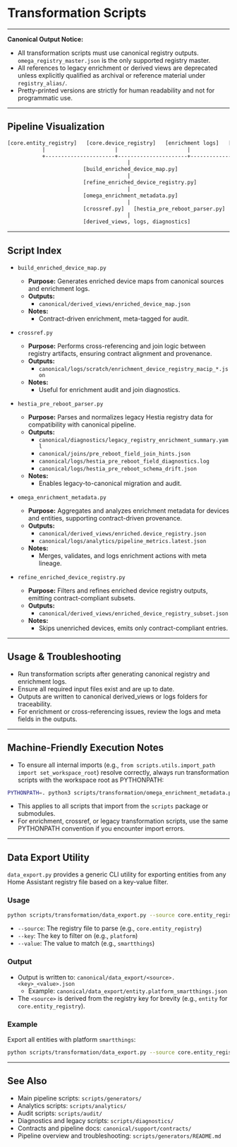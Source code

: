 # Transformation Scripts

---

**Canonical Output Notice:**

- All transformation scripts must use canonical registry outputs. `omega_registry_master.json` is the only supported registry master.
- All references to legacy enrichment or derived views are deprecated unless explicitly qualified as archival or reference material under `registry_alias/`.
- Pretty-printed versions are strictly for human readability and not for programmatic use.

---

## Pipeline Visualization

```txt
[core.entity_registry]   [core.device_registry]   [enrichment logs]   [legacy Hestia registries]
           |                      |                      |                        |
           +----------------------+----------------------+------------------------+
                                      |
                        [build_enriched_device_map.py]
                                      |
                        [refine_enriched_device_registry.py]
                                      |
                        [omega_enrichment_metadata.py]
                                      |
                        [crossref.py]   [hestia_pre_reboot_parser.py]
                                      |
                        [derived_views, logs, diagnostics]
```

---

## Script Index

- `build_enriched_device_map.py`
  - **Purpose:** Generates enriched device maps from canonical sources and enrichment logs.
  - **Outputs:**
    - `canonical/derived_views/enriched_device_map.json`
  - **Notes:**
    - Contract-driven enrichment, meta-tagged for audit.

- `crossref.py`
  - **Purpose:** Performs cross-referencing and join logic between registry artifacts, ensuring contract alignment and provenance.
  - **Outputs:**
    - `canonical/logs/scratch/enrichment_device_registry_macip_*.json`
  - **Notes:**
    - Useful for enrichment audit and join diagnostics.

- `hestia_pre_reboot_parser.py`
  - **Purpose:** Parses and normalizes legacy Hestia registry data for compatibility with canonical pipeline.
  - **Outputs:**
    - `canonical/diagnostics/legacy_registry_enrichment_summary.yaml`
    - `canonical/joins/pre_reboot_field_join_hints.json`
    - `canonical/logs/hestia_pre_reboot_field_diagnostics.log`
    - `canonical/logs/hestia_pre_reboot_schema_drift.json`
  - **Notes:**
    - Enables legacy-to-canonical migration and audit.

- `omega_enrichment_metadata.py`
  - **Purpose:** Aggregates and analyzes enrichment metadata for devices and entities, supporting contract-driven provenance.
  - **Outputs:**
    - `canonical/derived_views/enriched.device_registry.json`
    - `canonical/logs/analytics/pipeline_metrics.latest.json`
  - **Notes:**
    - Merges, validates, and logs enrichment actions with meta lineage.

- `refine_enriched_device_registry.py`
  - **Purpose:** Filters and refines enriched device registry outputs, emitting contract-compliant subsets.
  - **Outputs:**
    - `canonical/derived_views/enriched_device_registry_subset.json`
  - **Notes:**
    - Skips unenriched devices, emits only contract-compliant entries.

---

## Usage & Troubleshooting

- Run transformation scripts after generating canonical registry and enrichment logs.
- Ensure all required input files exist and are up to date.
- Outputs are written to canonical derived_views or logs folders for traceability.
- For enrichment or cross-referencing issues, review the logs and meta fields in the outputs.

---

## Machine-Friendly Execution Notes

- To ensure all internal imports (e.g., `from scripts.utils.import_path import set_workspace_root`) resolve correctly, always run transformation scripts with the workspace root as PYTHONPATH:

```sh
PYTHONPATH=. python3 scripts/transformation/omega_enrichment_metadata.py
```

- This applies to all scripts that import from the `scripts` package or submodules.
- For enrichment, crossref, or legacy transformation scripts, use the same PYTHONPATH convention if you encounter import errors.

---

## Data Export Utility

`data_export.py` provides a generic CLI utility for exporting entities from any Home Assistant registry file based on a key-value filter.

### Usage

```sh
python scripts/transformation/data_export.py --source core.entity_registry --key platform --value smartthings
```

- `--source`: The registry file to parse (e.g., `core.entity_registry`)
- `--key`: The key to filter on (e.g., `platform`)
- `--value`: The value to match (e.g., `smartthings`)

### Output

- Output is written to: `canonical/data_export/<source>.<key>_<value>.json`
  - Example: `canonical/data_export/entity.platform_smartthings.json`
- The `<source>` is derived from the registry key for brevity (e.g., `entity` for `core.entity_registry`).

### Example

Export all entities with platform `smartthings`:

```sh
python scripts/transformation/data_export.py --source core.entity_registry --key platform --value smartthings
```

---

## See Also

- Main pipeline scripts: `scripts/generators/`
- Analytics scripts: `scripts/analytics/`
- Audit scripts: `scripts/audit/`
- Diagnostics and legacy scripts: `scripts/diagnostics/`
- Contracts and pipeline docs: `canonical/support/contracts/`
- Pipeline overview and troubleshooting: `scripts/generators/README.md`
